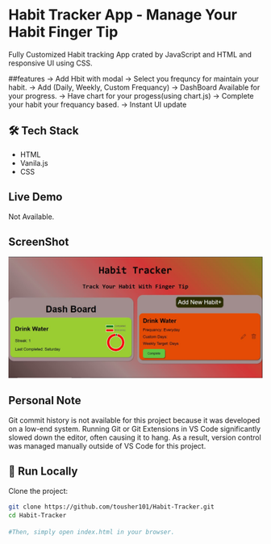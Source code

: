 # Habit Tracker App - Manage Your Habit Finger Tip
Fully Customized Habit tracking App crated by JavaScript and HTML and responsive UI using CSS.

##features
-> Add Hbit with modal
-> Select you frequncy for maintain your habit.
-> Add (Daily, Weekly, Custom Frequancy)
-> DashBoard Available for your progress.
-> Have chart for your progess(using chart.js)
-> Complete your habit your frequancy based.
-> Instant UI update


## 🛠 Tech Stack

- HTML
- Vanila.js
- CSS

## Live Demo
Not Available.

## ScreenShot
![Task Managent App](./assets/1.JPG)


## Personal Note
Git commit history is not available for this project because it was developed on a low-end system.
Running Git or Git Extensions in VS Code significantly slowed down the editor, often causing it to hang.
As a result, version control was managed manually outside of VS Code for this project.


## 🚀 Run Locally

Clone the project:

```bash
git clone https://github.com/tousher101/Habit-Tracker.git
cd Habit-Tracker

#Then, simply open index.html in your browser.







